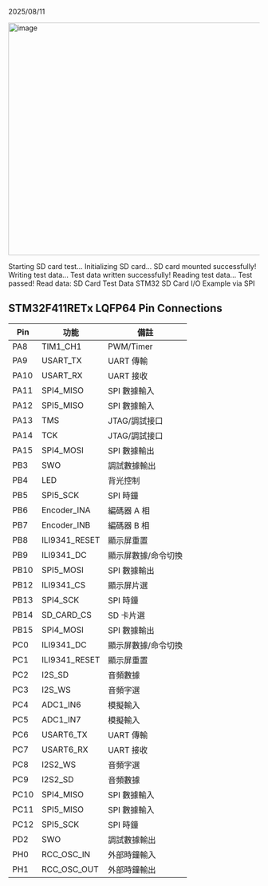 2025/08/11

<img width="603" height="466" alt="image" src="https://github.com/user-attachments/assets/8e25c938-13ed-44a4-b418-970fdab3203c" />

Starting SD card test...
Initializing SD card...
SD card mounted successfully!
Writing test data...
Test data written successfully!
Reading test data...
Test passed! Read data: SD Card Test Data
STM32 SD Card I/O Example via SPI

## STM32F411RETx LQFP64 Pin Connections

| **Pin**      | **功能**            | **備註**          |
|--------------|---------------------|-------------------|
| PA8          | TIM1_CH1           | PWM/Timer         |
| PA9          | USART_TX           | UART 傳輸          |
| PA10         | USART_RX           | UART 接收          |
| PA11         | SPI4_MISO          | SPI 數據輸入       |
| PA12         | SPI5_MISO          | SPI 數據輸入       |
| PA13         | TMS                | JTAG/調試接口      |
| PA14         | TCK                | JTAG/調試接口      |
| PA15         | SPI4_MOSI          | SPI 數據輸出       |
| PB3          | SWO                | 調試數據輸出       |
| PB4          | LED                | 背光控制           |
| PB5          | SPI5_SCK           | SPI 時鐘           |
| PB6          | Encoder_INA        | 編碼器 A 相        |
| PB7          | Encoder_INB        | 編碼器 B 相        |
| PB8          | ILI9341_RESET      | 顯示屏重置         |
| PB9          | ILI9341_DC         | 顯示屏數據/命令切換 |
| PB10         | SPI5_MOSI          | SPI 數據輸出       |
| PB12         | ILI9341_CS         | 顯示屏片選         |
| PB13         | SPI4_SCK           | SPI 時鐘           |
| PB14         | SD_CARD_CS         | SD 卡片選          |
| PB15         | SPI4_MOSI          | SPI 數據輸出       |
| PC0          | ILI9341_DC         | 顯示屏數據/命令切換 |
| PC1          | ILI9341_RESET      | 顯示屏重置         |
| PC2          | I2S_SD             | 音頻數據           |
| PC3          | I2S_WS             | 音頻字選           |
| PC4          | ADC1_IN6           | 模擬輸入           |
| PC5          | ADC1_IN7           | 模擬輸入           |
| PC6          | USART6_TX          | UART 傳輸          |
| PC7          | USART6_RX          | UART 接收          |
| PC8          | I2S2_WS            | 音頻字選           |
| PC9          | I2S2_SD            | 音頻數據           |
| PC10         | SPI4_MISO          | SPI 數據輸入       |
| PC11         | SPI5_MISO          | SPI 數據輸入       |
| PC12         | SPI5_SCK           | SPI 時鐘           |
| PD2          | SWO                | 調試數據輸出       |
| PH0          | RCC_OSC_IN         | 外部時鐘輸入       |
| PH1          | RCC_OSC_OUT        | 外部時鐘輸出       |

